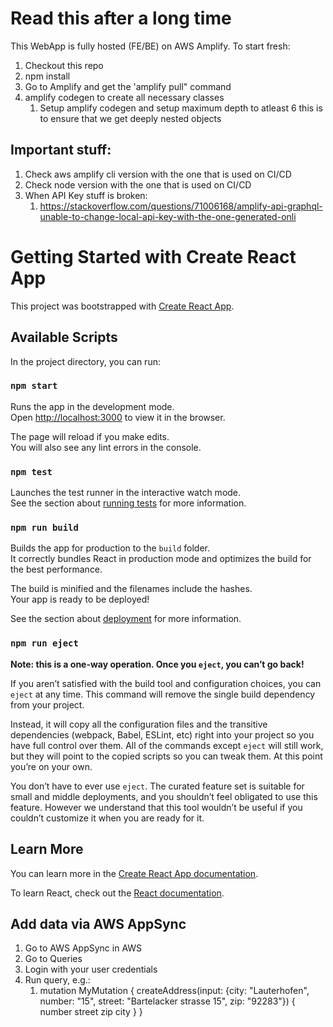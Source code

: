# Read this after a long time

This WebApp is fully hosted (FE/BE) on AWS Amplify. To start fresh:

1. Checkout this repo
2. npm install
3. Go to Amplify and get the 'amplify pull" command
4. amplify codegen to create all necessary classes
    1. Setup amplify codegen and setup maximum depth to atleast 6 this is to ensure that we get deeply nested objects

## Important stuff:

1. Check aws amplify cli version with the one that is used on CI/CD
2. Check node version with the one that is used on CI/CD
3. When API Key stuff is broken:
    1. https://stackoverflow.com/questions/71006168/amplify-api-graphql-unable-to-change-local-api-key-with-the-one-generated-onli

# Getting Started with Create React App

This project was bootstrapped with [Create React App](https://github.com/facebook/create-react-app).

## Available Scripts

In the project directory, you can run:

### `npm start`

Runs the app in the development mode.\
Open [http://localhost:3000](http://localhost:3000) to view it in the browser.

The page will reload if you make edits.\
You will also see any lint errors in the console.

### `npm test`

Launches the test runner in the interactive watch mode.\
See the section about [running tests](https://facebook.github.io/create-react-app/docs/running-tests) for more
information.

### `npm run build`

Builds the app for production to the `build` folder.\
It correctly bundles React in production mode and optimizes the build for the best performance.

The build is minified and the filenames include the hashes.\
Your app is ready to be deployed!

See the section about [deployment](https://facebook.github.io/create-react-app/docs/deployment) for more information.

### `npm run eject`

**Note: this is a one-way operation. Once you `eject`, you can’t go back!**

If you aren’t satisfied with the build tool and configuration choices, you can `eject` at any time. This command will
remove the single build dependency from your project.

Instead, it will copy all the configuration files and the transitive dependencies (webpack, Babel, ESLint, etc) right
into your project so you have full control over them. All of the commands except `eject` will still work, but they will
point to the copied scripts so you can tweak them. At this point you’re on your own.

You don’t have to ever use `eject`. The curated feature set is suitable for small and middle deployments, and you
shouldn’t feel obligated to use this feature. However we understand that this tool wouldn’t be useful if you couldn’t
customize it when you are ready for it.

## Learn More

You can learn more in
the [Create React App documentation](https://facebook.github.io/create-react-app/docs/getting-started).

To learn React, check out the [React documentation](https://reactjs.org/).

## Add data via AWS AppSync

1. Go to AWS AppSync in AWS
2. Go to Queries
3. Login with your user credentials
4. Run query, e.g.:
    1. mutation MyMutation { createAddress(input: {city: "Lauterhofen", number: "15", street: "Bartelacker strasse 15",
       zip: "92283"}) { number street zip city } }



